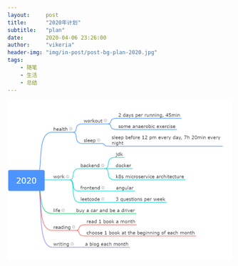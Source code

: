 ```yaml
---
layout:     post
title:      "2020年计划"
subtitle:   "plan"
date:       2020-04-06 23:26:00
author:     "vikeria"
header-img: "img/in-post/post-bg-plan-2020.jpg"
tags:
    - 随笔
    - 生活
    - 总结
---
```


![2020.04.06](/img/in-post/yearly-plan-2020/plan.png)
